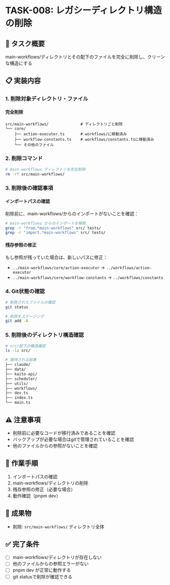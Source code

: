 # TASK-008: レガシーディレクトリ構造の削除

## 🎯 タスク概要
main-workflows/ディレクトリとその配下のファイルを完全に削除し、クリーンな構造にする

## 📋 実装内容

### 1. 削除対象ディレクトリ・ファイル

#### 完全削除
```
src/main-workflows/              # ディレクトリごと削除
└── core/
    ├── action-executor.ts       # workflows/に移動済み
    ├── workflow-constants.ts    # workflows/constants.tsに移動済み
    └── その他のファイル
```

### 2. 削除コマンド
```bash
# main-workflows ディレクトリを完全削除
rm -rf src/main-workflows/
```

### 3. 削除後の確認事項

#### インポートパスの確認
削除前に、main-workflows/からのインポートがないことを確認：
```bash
# main-workflows からのインポートを検索
grep -r "from.*main-workflows" src/ tests/
grep -r "import.*main-workflows" src/ tests/
```

#### 残存参照の修正
もし参照が残っていた場合は、新しいパスに修正：
- `../main-workflows/core/action-executor` → `../workflows/action-executor`
- `../main-workflows/core/workflow-constants` → `../workflows/constants`

### 4. Git状態の確認
```bash
# 削除されたファイルの確認
git status

# 削除をステージング
git add -A
```

### 5. 削除後のディレクトリ構造確認
```bash
# src/配下の構造確認
ls -la src/

# 期待される結果
├── claude/
├── data/
├── kaito-api/
├── scheduler/
├── utils/
├── workflows/
├── dev.ts
├── index.ts
└── main.ts
```

## ⚠️ 注意事項
- 削除前に必要なコードが移行済みであることを確認
- バックアップが必要な場合はgitで管理されていることを確認
- 他のファイルからの参照がないことを確認

## 🔧 作業手順
1. インポートパスの確認
2. main-workflows/ディレクトリの削除
3. 残存参照の修正（必要な場合）
4. 動作確認（pnpm dev）

## 📂 成果物
- 削除: `src/main-workflows/` ディレクトリ全体

## ✅ 完了条件
- [ ] main-workflows/ディレクトリが存在しない
- [ ] 他のファイルからの参照エラーがない
- [ ] pnpm dev が正常に動作する
- [ ] git statusで削除が確認できる